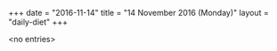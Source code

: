 +++
date = "2016-11-14"
title = "14 November 2016 (Monday)"
layout = "daily-diet"
+++


\<no entries\>

